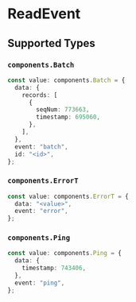 # ReadEvent


## Supported Types

### `components.Batch`

```typescript
const value: components.Batch = {
  data: {
    records: [
      {
        seqNum: 773663,
        timestamp: 695060,
      },
    ],
  },
  event: "batch",
  id: "<id>",
};
```

### `components.ErrorT`

```typescript
const value: components.ErrorT = {
  data: "<value>",
  event: "error",
};
```

### `components.Ping`

```typescript
const value: components.Ping = {
  data: {
    timestamp: 743406,
  },
  event: "ping",
};
```

